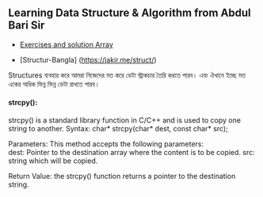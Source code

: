 ## Learning Data Structure & Algorithm from Abdul Bari Sir

- [Exercises and solution Array](https://www.w3resource.com/c-programming-exercises/array/index.php)

- [Structur-Bangla] (https://jakir.me/struct/)

Structures ব্যবহার করে আমরা নিজেদের মত করে ডেটা স্ট্রাকচার তৈরি করতে পারব। এবং ঐখানে ইচ্ছে মত একের অধিক ভিন্ন ভিন্ন ডেটা রাখতে পারব।

#### strcpy():

strcpy() is a standard library function in C/C++ and is used to copy one string to another.
Syntax:
char* strcpy(char* dest, const char\* src);

Parameters: This method accepts the following parameters:  
dest: Pointer to the destination array where the content is to be copied.
src: string which will be copied.

Return Value: the strcpy() function returns a pointer to the destination string.

